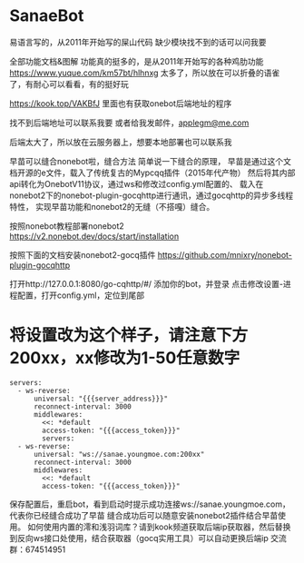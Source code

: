 # SanaeBot
易语言写的，从2011年开始写的屎山代码
缺少模块找不到的话可以问我要

全部功能文档&图解
功能真的挺多的，是从2011年开始写的各种鸡肋功能
https://www.yuque.com/km57bt/hlhnxg
太多了，所以放在可以折叠的语雀了，有耐心可以看看，有的挺好玩

https://kook.top/VAKBfJ
里面也有获取onebot后端地址的程序

找不到后端地址可以联系我要
或者给我发邮件，applegm@me.com

后端太大了，所以放在云服务器上，想要本地部署也可以联系我

早苗可以缝合nonebot啦，缝合方法
简单说一下缝合的原理，
早苗是通过这个文档开源的e文件，载入了传统复古的Mypcqq插件（2015年代产物）
然后将其内部api转化为OnebotV11协议，通过ws和修改过config.yml配置的、
载入在nonebot2下的nonebot-plugin-gocqhttp进行通讯，通过gocqhttp的异步多线程特性，
实现早苗功能和nonebot2的无缝（不搭嘎）缝合。

按照nonebot教程部署nonebot2
https://v2.nonebot.dev/docs/start/installation

按照下面的文档安装nonebot2-gocq插件
https://github.com/mnixry/nonebot-plugin-gocqhttp

打开http://127.0.0.1:8080/go-cqhttp/#/
添加你的bot，并登录
点击修改设置-进程配置，打开config.yml，定位到尾部
# 将设置改为这个样子，请注意下方200xx，xx修改为1-50任意数字

```
servers:
  - ws-reverse:
      universal: "{{{server_address}}}"
      reconnect-interval: 3000
      middlewares:
        <<: *default
        access-token: "{{{access_token}}}"
        servers:
  - ws-reverse:
      universal: "ws://sanae.youngmoe.com:200xx"
      reconnect-interval: 3000
      middlewares:
        <<: *default
        access-token: "{{{access_token}}}"
```
保存配置后，重启bot，看到启动时提示成功连接ws://sanae.youngmoe.com，代表你已经缝合成功了早苗
缝合成功后可以随意安装nonebot2插件结合早苗使用。
如何使用内置的澪和浅羽词库？请到kook频道获取后端ip获取器，然后替换到反向ws接口处使用，结合获取器（gocq实用工具）可以自动更换后端ip
交流群：674514951
